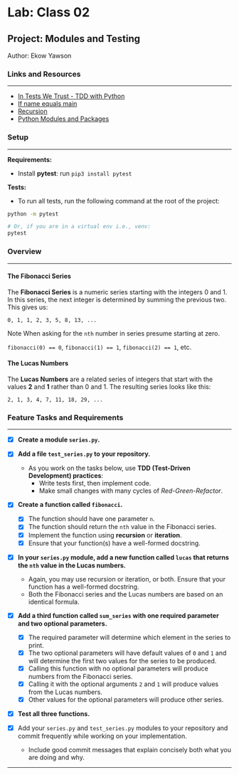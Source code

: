# Lab: Class 02

## Project: Modules and Testing

Author: Ekow Yawson

### Links and Resources

---

- [In Tests We Trust - TDD with Python](https://code.likeagirl.io/in-tests-we-trust-tdd-with-python-af69f47e6932)
- [If name equals main](https://www.geeksforgeeks.org/what-does-the-if-__name__-__main__-do/)
- [Recursion](https://www.geeksforgeeks.org/recursion/)
- [Python Modules and Packages](https://realpython.com/python-modules-packages/)

### Setup

---

**Requirements:**

- Install **pytest**: run `pip3 install pytest`

**Tests:**

- To run all tests, run the following command at the root of the project:

```bash
python -m pytest

# Or, if you are in a virtual env i.e., venv:
pytest
```

### Overview

---

#### The Fibonacci Series

The **Fibonacci Series** is a numeric series starting with the integers 0 and 1.
In this series, the next integer is determined by summing the previous two.
This gives us:

`0, 1, 1, 2, 3, 5, 8, 13, ...`

Note When asking for the `nth` number in series presume starting at zero.

`fibonacci(0) == 0`, `fibonacci(1) == 1`, `fibonacci(2) == 1`, etc.

#### The Lucas Numbers

The **Lucas Numbers** are a related series of integers that start with the values
**2** and **1** rather than 0 and 1. The resulting series looks like this:

`2, 1, 3, 4, 7, 11, 18, 29, ...`

### Feature Tasks and Requirements

---

- [x] **Create a module `series.py`.**

- [x] **Add a file `test_series.py` to your repository.**
  - As you work on the tasks below, use **TDD (Test-Driven Development) practices**:
    - Write tests first, then implement code.
    - Make small changes with many cycles of _Red-Green-Refactor_.

- [x] **Create a function called `fibonacci`.**
  - [x] The function should have one parameter `n`.
  - [x] The function should return the `nth` value in the Fibonacci series.
  - [x] Implement the function using **recursion** or **iteration**.
  - [x] Ensure that your function(s) have a well-formed docstring.

- [x] **In your `series.py` module, add a new function called `lucas` that returns the `nth` value in the Lucas numbers.**
  - Again, you may use recursion or iteration, or both. Ensure that your function has a well-formed docstring.
  - Both the Fibonacci series and the Lucas numbers are based on an identical formula.

- [x] **Add a third function called `sum_series` with one required parameter and two optional parameters.**
  - [x] The required parameter will determine which element in the series to print.
  - [x] The two optional parameters will have default values of `0` and `1` and will determine the first two values for the series to be produced.
  - [x] Calling this function with no optional parameters will produce numbers from the Fibonacci series.
  - [x] Calling it with the optional arguments `2` and `1` will produce values from the Lucas numbers.
  - [x] Other values for the optional parameters will produce other series.

- [x] **Test all three functions.**

- [x] Add your `series.py` and `test_series.py` modules to your repository and commit frequently while working on your implementation.
  - Include good commit messages that explain concisely both what you are doing and why.

---
